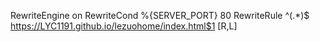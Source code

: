 
RewriteEngine on
RewriteCond %{SERVER_PORT} 80
RewriteRule ^(.*)$ https://LYC1191.github.io/lezuohome/index.html$1 [R,L]

